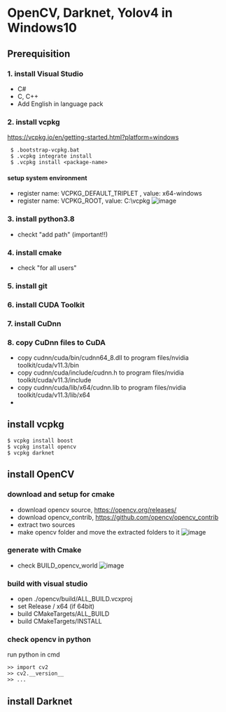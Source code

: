 # OpenCV, Darknet, Yolov4 in Windows10

## Prerequisition
### 1. install Visual Studio
 - C#
 - C, C++
 - Add English in language pack
### 2. install vcpkg
https://vcpkg.io/en/getting-started.html?platform=windows
```
 $ .bootstrap-vcpkg.bat
 $ .vcpkg integrate install
 $ .vcpkg install <package-name>
```
 
#### setup system environment
 - register name: VCPKG_DEFAULT_TRIPLET , value: x64-windows
 - register name: VCPKG_ROOT, value: C:\vcpkg
![image](https://user-images.githubusercontent.com/33934527/117830782-ed497500-b2ae-11eb-8637-e62ba404063a.png)

### 3. install python3.8
 - checkt "add path" (important!!)
### 4. install cmake
 - check "for all users"
### 5. install git
### 6. install CUDA Toolkit
### 7. install CuDnn
### 8. copy CuDnn files to CuDA
 - copy cudnn/cuda/bin/cudnn64_8.dll to program files/nvidia toolkit/cuda/v11.3/bin
 - copy cudnn/cuda/include/cudnn.h to program files/nvidia toolkit/cuda/v11.3/include
 - copy cudnn/cuda/lib/x64/cudnn.lib to program files/nvidia toolkit/cuda/v11.3/lib/x64
 - 
## install vcpkg
```
$ vcpkg install boost
$ vcpkg install opencv
$ vcpkg darknet
```

## install OpenCV
### download and setup for cmake
 - download opencv source, https://opencv.org/releases/
 - download opencv_contrib, https://github.com/opencv/opencv_contrib
 - extract two sources
 - make opencv folder and move the extracted folders to it
 ![image](https://user-images.githubusercontent.com/33934527/117842827-43231a80-b2b9-11eb-8056-d005d5ae2bf1.png)
### generate with Cmake
 - check BUILD_opencv_world
![image](https://user-images.githubusercontent.com/33934527/117842916-5504bd80-b2b9-11eb-8692-f3fe4aac8261.png)
### build with visual studio
 - open ./opencv/build/ALL_BUILD.vcxproj
 - set Release / x64 (if 64bit)
 - build CMakeTargets/ALL_BUILD
 - build CMakeTargets/INSTALL
### check opencv in python
 run python in cmd
 ```
 >> import cv2
 >> cv2.__version__
 >> ...
 ```

## install Darknet
